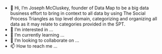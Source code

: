 - 👋 Hi, I’m Joseph McCluskey, founder of Data Map to be a big data business effort to bring in context to all data by using The Social Process Triangles as top level domain, categorizing and organizing all data as it may relate to categories provided in the SPT. 
- 👀 I’m interested in ...
- 🌱 I’m currently learning ...
- 💞️ I’m looking to collaborate on ...
- 📫 How to reach me ...

<!---
bizguide/bizguide is a ✨ special ✨ repository because its `README.md` (this file) appears on your GitHub profile.
You can click the Preview link to take a look at your changes.
--->

